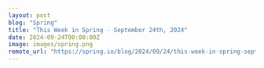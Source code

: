 ```yaml
---
layout: post
blog: "Spring"
title: "This Week in Spring - September 24th, 2024"
date: 2024-09-24T00:00:00Z
image: images/spring.png
remote_url: "https://spring.io/blog/2024/09/24/this-week-in-spring-september-24th-2024"
---
```

